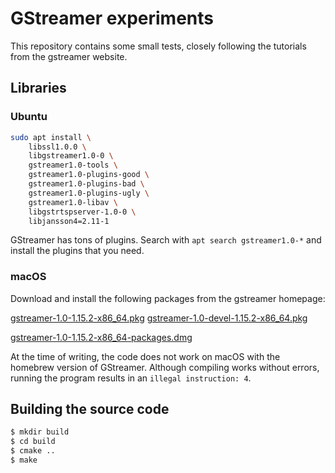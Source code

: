 # GStreamer experiments

This repository contains some small tests, closely following the tutorials from the gstreamer website. 

## Libraries

### Ubuntu

```bash
sudo apt install \
    libssl1.0.0 \
    libgstreamer1.0-0 \
    gstreamer1.0-tools \
    gstreamer1.0-plugins-good \
    gstreamer1.0-plugins-bad \
    gstreamer1.0-plugins-ugly \
    gstreamer1.0-libav \
    libgstrtspserver-1.0-0 \
    libjansson4=2.11-1
```
GStreamer has tons of plugins. Search with `apt search gstreamer1.0-*` and 
install the plugins that you need.

### macOS

Download and install the following packages from the gstreamer homepage:

[gstreamer-1.0-1.15.2-x86_64.pkg](https://gstreamer.freedesktop.org/data/pkg/osx/1.15.2/gstreamer-1.0-1.15.2-x86_64.pkg)
[gstreamer-1.0-devel-1.15.2-x86_64.pkg](https://gstreamer.freedesktop.org/data/pkg/osx/1.15.2/gstreamer-1.0-devel-1.15.2-x86_64.pkg)

[gstreamer-1.0-1.15.2-x86_64-packages.dmg](https://gstreamer.freedesktop.org/data/pkg/osx/1.15.2/gstreamer-1.0-1.15.2-x86_64-packages.dmg)

At the time of writing, the code does not work on macOS with the homebrew version of GStreamer. Although compiling
works without errors, running the program results in an `illegal instruction: 4`.

## Building the source code 

```bash
$ mkdir build
$ cd build
$ cmake ..
$ make
```

